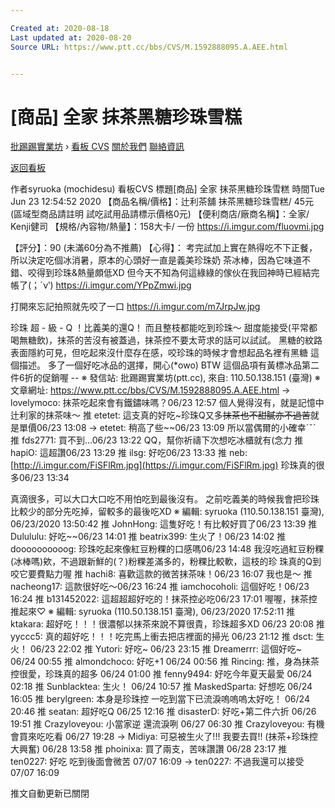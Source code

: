 ```yaml
---

Created at: 2020-08-18
Last updated at: 2020-08-20
Source URL: https://www.ptt.cc/bbs/CVS/M.1592888095.A.AEE.html


---
```


# [商品] 全家 抹茶黑糖珍珠雪糕


[批踢踢實業坊](https://www.ptt.cc/bbs/) › [看板 CVS](https://www.ptt.cc/bbs/CVS/index.html) [關於我們](https://www.ptt.cc/about.html) [聯絡資訊](https://www.ptt.cc/contact.html)

[返回看板](https://www.ptt.cc/bbs/CVS/index.html)

作者syruoka (mochidesu)
看板CVS
標題\[商品\] 全家 抹茶黑糖珍珠雪糕
時間Tue Jun 23 12:54:52 2020
【商品名稱/價格】：辻利茶舖 抹茶黑糖珍珠雪糕/ 45元 (區域型商品請註明 試吃試用品請標示價格0元) 【便利商店/廠商名稱】：全家/ Kenji健司 【規格/內容物/熱量】：158大卡/ 一份 <https://i.imgur.com/fluovmi.jpg>

【評分】：90 (未滿60分為不推薦) 【心得】： 考完試加上實在熱得吃不下正餐，所以決定吃個冰消暑，原本的心頭好一直是義美珍珠奶 茶冰棒，因為它味道不錯、咬得到珍珠&熱量頗低XD 但今天不知為何這綠綠的傢伙在我回神時已經結完帳了(；ˊν‵) <https://i.imgur.com/YPpZmwi.jpg>

打開來忘記拍照就先咬了一口 <https://i.imgur.com/m7JrpJw.jpg>

珍珠 超 - 級 - Q ！比義美的還Q！ 而且整枝都能吃到珍珠～ 甜度能接受(平常都喝無糖飲)，抹茶的苦沒有被蓋過，抹茶控不要太苛求的話可以試試。 黑糖的紋路表面隱約可見，但吃起來沒什麼存在感，咬珍珠的時候才會想起品名裡有黑糖 這個描述。 多了一個好吃冰品的選擇，開心(\*owo) BTW 這個品項有黃標冰品第二件6折的促銷喔 -- ※ 發信站: 批踢踢實業坊(ptt.cc), 來自: 110.50.138.151 (臺灣) ※ 文章網址: <https://www.ptt.cc/bbs/CVS/M.1592888095.A.AEE.html>
→ lovelymoco: 抹茶吃起來會有鐵鏽味嗎？06/23 12:57
個人覺得沒有，就是記憶中辻利家的抹茶味～
推 etetet: 這支真的好吃~珍珠Q又多~~抹茶也不甜膩亦不過苦~~就是單價06/23 13:08
→ etetet: 稍高了些~~06/23 13:09
所以當偶爾的小確幸ˊˇˋ
推 fds2771: 買不到…06/23 13:22
QQ，幫你祈禱下次想吃冰櫃就有(念力
推 hapiO: 這超讚06/23 13:29
推 ilsg: 好吃06/23 13:33
推 neb: [http://i.imgur.com/FiSFlRm.jpg](https://i.imgur.com/FiSFlRm.jpg) 珍珠真的很多06/23 13:34

真滴很多，可以大口大口吃不用怕吃到最後沒有。 之前吃義美的時候我會把珍珠比較少的部分先吃掉，留較多的最後吃XD ※ 編輯: syruoka (110.50.138.151 臺灣), 06/23/2020 13:50:42
推 JohnHong: 這隻好吃！有比較好買了06/23 13:39
推 Dulululu: 好吃~~06/23 14:01
推 beatrix399: 生火了！06/23 14:02
推 doooooooooog: 珍珠吃起來像紅豆粉粿的口感嗎06/23 14:48
我沒吃過紅豆粉粿(冰棒嗎)欸，不過跟新鮮的(？)粉粿差滿多的，粉粿比較軟，這枝的珍 珠真的Q到咬它要費點力喔
推 hachi8: 喜歡這款的微苦抹茶味！06/23 16:07
我也是～
推 nacheong17: 這款很好吃～06/23 16:24
推 iamchocoholi: 這個好吃！06/23 16:24
推 b131452022: 這超超超好吃的！抹茶控必吃06/23 17:01
喔喔，抹茶控推起來♡ ※ 編輯: syruoka (110.50.138.151 臺灣), 06/23/2020 17:52:11
推 ktakara: 超好吃！！！很濃郁以抹茶來說不算很貴，珍珠超多XD 06/23 20:08
推 yyccc5: 真的超好吃！！！吃完馬上衝去把店裡面的掃光 06/23 21:12
推 dsct: 生火！ 06/23 22:02
推 Yutori: 好吃~ 06/23 23:15
推 Dreamerrr: 這個好吃~ 06/24 00:55
推 almondchoco: 好吃+1 06/24 00:56
推 Rincing: 推，身為抹茶控很愛，珍珠真的超多 06/24 01:00
推 fenny9494: 好吃今年夏天最愛 06/24 02:18
推 Sunblacktea: 生火！ 06/24 10:57
推 MaskedSparta: 好想吃 06/24 16:05
推 berylgreen: 本身是珍珠控 一吃到當下已流淚嗚嗚嗚太好吃！ 06/24 20:46
推 seatan: 超好吃Q 06/25 12:16
推 disasterD: 好吃+第二件六折 06/26 19:51
推 Crazyloveyou: 小當家逆 還流淚咧 06/27 06:30
推 Crazyloveyou: 有機會買來吃吃看 06/27 19:28
→ Midiya: 可惡被生火了!!! 我要去買!! (抹茶+珍珠控大興奮) 06/28 13:58
推 phoinixa: 買了兩支，苦味讚讚 06/28 23:17
推 ten0227: 好吃 吃到後面會微苦 07/07 16:09
→ ten0227: 不過我還可以接受 07/07 16:09

推文自動更新已關閉

